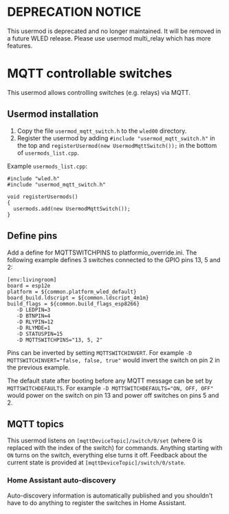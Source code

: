 # DEPRECATION NOTICE
This usermod is deprecated and no longer maintained. It will be removed in a future WLED release. Please use usermod multi_relay which has more features.


# MQTT controllable switches
This usermod allows controlling switches (e.g. relays) via MQTT.

## Usermod installation

1. Copy the file `usermod_mqtt_switch.h` to the `wled00` directory.
2. Register the usermod by adding `#include "usermod_mqtt_switch.h"` in the top and `registerUsermod(new UsermodMqttSwitch());` in the bottom of `usermods_list.cpp`.


Example `usermods_list.cpp`:

```
#include "wled.h"
#include "usermod_mqtt_switch.h"

void registerUsermods()
{
  usermods.add(new UsermodMqttSwitch());
}
```

## Define pins
Add a define for MQTTSWITCHPINS to platformio_override.ini.
The following example defines 3 switches connected to the GPIO pins 13, 5 and 2:

```
[env:livingroom]
board = esp12e
platform = ${common.platform_wled_default}
board_build.ldscript = ${common.ldscript_4m1m}
build_flags = ${common.build_flags_esp8266} 
   -D LEDPIN=3
   -D BTNPIN=4
   -D RLYPIN=12
   -D RLYMDE=1
   -D STATUSPIN=15
   -D MQTTSWITCHPINS="13, 5, 2"
```

Pins can be inverted by setting `MQTTSWITCHINVERT`. For example `-D MQTTSWITCHINVERT="false, false, true"` would invert the switch on pin 2 in the previous example.

The default state after booting before any MQTT message can be set by `MQTTSWITCHDEFAULTS`. For example `-D MQTTSWITCHDEFAULTS="ON, OFF, OFF"` would power on the switch on pin 13 and power off switches on pins 5 and 2.
   
## MQTT topics
This usermod listens on `[mqttDeviceTopic]/switch/0/set` (where 0 is replaced with the index of the switch) for commands. Anything starting with `ON` turns on the switch, everything else turns it off.
Feedback about the current state is provided at `[mqttDeviceTopic]/switch/0/state`.

### Home Assistant auto-discovery
Auto-discovery information is automatically published and you shouldn't have to do anything to register the switches in Home Assistant.
 
